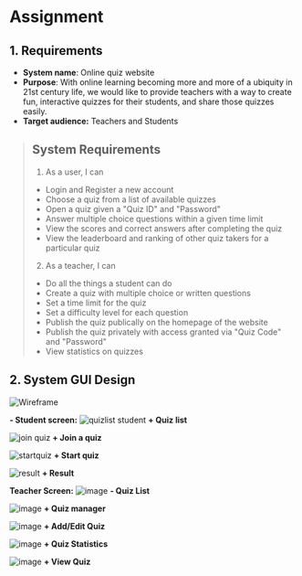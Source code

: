 # Assignment

## 1. Requirements
* **System name**: Online quiz website
* **Purpose**: With online learning becoming more and more of a ubiquity in 21st century life, we would like to provide teachers with a way to create fun, interactive quizzes for their students, and share those quizzes easily.
* **Target audience:** Teachers and Students

> ## System Requirements
> 1. As a user, I can
> - Login and Register a new account
> - Choose a quiz from a list of available quizzes
> - Open a quiz given a "Quiz ID" and "Password"
> - Answer multiple choice questions within a given time limit
> - View the scores and correct answers after completing the quiz
> - View the leaderboard and ranking of other quiz takers for a particular quiz
> 
> 2. As a teacher, I can
> - Do all the things a student can do
> - Create a quiz with multiple choice or written questions
> - Set a time limit for the quiz
> - Set a difficulty level for each question
> - Publish the quiz publically on the homepage of the website
> - Publish the quiz privately with access granted via "Quiz Code" and "Password"
> - View statistics on quizzes
> 

## 2. System GUI Design

![Wireframe](https://user-images.githubusercontent.com/59560341/233794376-46aef863-525d-49a0-9706-11caee0a141a.png)

**- Student screen:**
![quizlist student](https://user-images.githubusercontent.com/59560341/233799348-9a145e37-c3b7-4277-bd59-2ca9df390b92.jpg)
**+ Quiz list**

![join quiz ](https://user-images.githubusercontent.com/59560341/233799346-d7d7d2ef-5289-4bb9-9a39-a202a70ecb6d.jpg)
**+ Join a quiz**

![startquiz](https://user-images.githubusercontent.com/59560341/233799350-7b630462-58f1-4344-b13b-51fec0dbc922.jpg)
**+ Start quiz**

![result](https://user-images.githubusercontent.com/59560341/233799349-6129fa6a-ae49-4fe6-8d35-d16828a573da.jpg)
**+ Result**

**Teacher Screen:** 
![image](https://user-images.githubusercontent.com/59560341/233799670-6f0a8441-fcc9-4455-a958-121d0ea2b071.png)
**- Quiz List**

![image](https://user-images.githubusercontent.com/59560341/233799679-f5c76a4a-9131-44eb-b922-c22c0e0ada6a.png)
**+ Quiz manager**

![image](https://user-images.githubusercontent.com/59560341/233799750-6ccfa5f3-042d-4e29-b02f-cfc0474f73b6.png)
**+ Add/Edit Quiz**

![image](https://user-images.githubusercontent.com/59560341/233799775-ba5e8f3f-50d4-404f-9c10-0d9ead4b89d9.png)
**+ Quiz Statistics**

![image](https://user-images.githubusercontent.com/59560341/233799801-62316a2b-20d0-48c3-a586-b50205518620.png)
**+ View Quiz**

